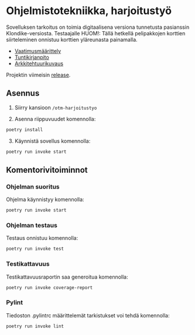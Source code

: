# Ohjelmistotekniikka, harjoitustyö

Sovelluksen tarkoitus on toimia digitaalisena versiona tunnetusta pasianssin Klondike-versiosta.
Testaajalle HUOM!: Tällä hetkellä pelipakkojen korttien siirteleminen onnistuu korttien yläreunasta painamalla.

- [Vaatimusmäärittely](./otm-harjoitustyo/dokumentaatio/vaatimusmaarittely.md)
- [Tuntikirjanpito](./otm-harjoitustyo/dokumentaatio/tuntikirjanpito.md)
- [Arkkitehtuurikuvaus](./otm-harjoitustyo/dokumentaatio/arkkitehtuuri.md)

Projektin viimeisin [release](https://github.com/mikeessi/ot--harjoitustyo/releases).

## Asennus

1. Siirry kansioon `/otm-harjoitustyo`

2. Asenna riippuvuudet komennolla:

```bash
poetry install
```

3. Käynnistä sovellus komennolla:

```bash
poetry run invoke start
```

## Komentorivitoiminnot

### Ohjelman suoritus

Ohjelma käynnistyy komennolla:

```bash
poetry run invoke start
```

### Ohjelman testaus

Testaus onnistuu komennolla:

```bash
poetry run invoke test
```

### Testikattavuus

Testikattavuusraportin saa generoitua komennolla:

```bash
poetry run invoke coverage-report
```

### Pylint

Tiedoston .pylintrc määrittelemät tarkistukset voi tehdä komennolla:

```bash
poetry run invoke lint
```
